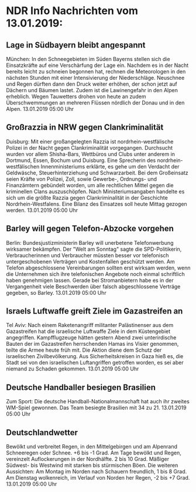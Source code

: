# NDR Info Nachrichten vom 13.01.2019:


## Lage in Südbayern bleibt angespannt
München: In den Schneegebieten im Süden Bayerns stellen sich die Einsatzkräfte auf eine Verschärfung der Lage ein. Nachdem es in der Nacht bereits leicht zu schneien begonnen hat, rechnen die Meteorologen in den nächsten Stunden mit einer Intensivierung der Niederschläge. Neuschnee und Regen dürften dann den Druck weiter erhöhen, der schon jetzt auf Dächern und Bäumen lastet. Zudem ist die Lawinengefahr in den Alpen erheblich. Wegen Tauwetters drohen von heute an zudem Überschwemmungen an mehreren Flüssen nördlich der Donau und in den Alpen. 13.01.2019 05:00 Uhr 

## Großrazzia in NRW gegen Clankriminalität
Duisburg: Mit einer großangelegten Razzia ist nordrhein-westfälische Polizei in der Nacht gegen Clankriminalität vorgegangen. Durchsucht wurden vor allem Shisha-Bars, Wettbüros und Clubs unter anderem in Dortmund, Essen, Bochum und Duisburg. Eine Sprecherin des nordrhein-westfälischen Innenministeriums erklärte, es gehe um den Verdacht der Geldwäsche, Steuerhinterziehung und Schwarzarbeit. Bei dem Großeinsatz seien Kräfte von Polizei, Zoll, sowie Gewerbe-, Ordnungs- und Finanzämtern gebündelt worden, um alle rechtlichen Mittel gegen die kriminellen Clans auszuschöpfen. Nach Ministeriumsangaben handelte es sich um die größte Razzia gegen Clankriminalität in der Geschichte Nordrhein-Westfalens. Eine Bilanz des Einsatzes soll heute Mittag gezogen werden. 13.01.2019 05:00 Uhr 

## Barley will gegen Telefon-Abzocke vorgehen
Berlin:		 Bundesjustizministerin Barley will unerbetene Telefonwerbung wirksamer bekämpfen. Der "Welt am Sonntag" sagte die SPD-Politikerin, Verbraucherinnen und Verbraucher müssten besser vor telefonisch untergeschobenen Verträgen und Kostenfallen geschützt werden. Am Telefon abgeschlossene Vereinbarungen sollten erst wirksam werden, wenn die Unternehmen sich ihre telefonischen Angebote noch einmal schriftlich haben genehmigen lassen. Gerade bei Stromanbietern habe es in der Vergangenheit viele Beschwerden über falsch abgeschlossene Verträge gegeben, so Barley. 13.01.2019 05:00 Uhr 

## Israels Luftwaffe greift Ziele im Gazastreifen an
Tel Aviv: Nach einem Raketenangriff militanter Palästinenser aus dem Gazastreifen hat die israelische Luftwaffe Ziele in dem Küstengebiet angegriffen. Kampfflugzeuge hätten gestern Abend zwei unterirdische Bauten der im Gazastreifen herrschenden Hamas ins Visier genommen, teilte die Armee heute früh mit. Die Aktion diene dem Schutz der israelischen Zivilbevölkerung. Aus Sicherheitskreisen in Gaza hieß es, die Stadt sei von den israelischen Luftangriffen getroffen worden, es sei aber niemand zu Schaden gekommen. 13.01.2019 05:00 Uhr 

## Deutsche Handballer besiegen Brasilien
Zum Sport:	Die deutsche Handball-Nationalmannschaft hat auch ihr zweites WM-Spiel gewonnen. Das Team besiegte Brasilien mit 34 zu 21. 13.01.2019 05:00 Uhr 

## Deutschlandwetter
Bewölkt und verbreitet Regen, in den Mittelgebirgen und am Alpenrand Schneeregen oder Schnee. +6 bis -1 Grad. Am Tage bewölkt und Regen, vereinzelt Auflockerungen in der Nordhälfte. 2 bis 10 Grad. Mäßiger Südwest- bis Westwind mit starken bis stürmischen Böen. Die weiteren Aussichten: Am Montag im Norden nach Schauern freundlich, 1 bis 8 Grad. Am Dienstag wolkenreich, im Verlauf von Norden her Regen,   -2 bis +7 Grad. 13.01.2019 05:00 Uhr 

